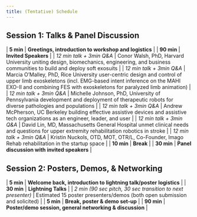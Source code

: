 ```yaml
---
title: (Tentative) Schedule
---
```


## Session 1: Talks & Panel Discussion

| **5 min**                	| **Greetings, introduction to workshop and logistics**                                                                                                                                                                   	|
| **90 min**               	| **Invited Speakers**                                                                                                                                                                                                    	|
| *12 min talk + 3min Q&A* 	| Conor Walsh, PhD, Harvard University uniting design, biomechanics, engineering, and business communities to build and deploy soft exosuits                                                                              	|
| *12 min talk + 3min Q&A* 	| Marcia O’Malley, PhD, Rice University user-centric design and control of upper limb exoskeletons (incl. EMG-based intent inference on the MAHI EXO-II and combining FES with exoskeletons for paralyzed limb animation) 	|
| *12 min talk + 3min Q&A* 	| Michelle Johnson, PhD, University of Pennsylvania development and deployment of therapeutic robots for diverse pathologies and populations                                                                              	|
| *12 min talk + 3min Q&A* 	| Andrew McPherson, UC Berkeley building effective assistive devices and assistive tech organizations as an engineer, leader, and user                                                                                    	|
| *12 min talk + 3min Q&A* 	| David Lin, MD, Massachusetts General Hospital unmet clinical needs and questions for upper extremity rehabilitation robotics in stroke                                                                                  	|
| *12 min talk + 3min Q&A* 	| Kristin Nuckols, OTD, MOT, OTR/L, Co-Founder, Imago Rehab rehabilitation in the startup space                                                                                                                           	|
| **10 min**               	| **Break**                                                                                                                                                                                                               	|
| **30 min**               	| **Panel discussion with invited speakers**                                                                                                                                                                              	|

## Session 2: Posters, Demos, & Networking

| **5 min**                                                   	| **Welcome back, introduction to lightning talk/poster logistics**         	|
| **30 min**                                                  	| **Lightning Talks**                                                       	|
| *2 min (90 sec pitch, 30 sec transition to next presenter)* 	| Estimated 15 poster presenters/demos (both open submission and solicited) 	|
| **5 min**                                                   	| **Break, poster & demo set-up**                                           	|
| **90 min**                                                  	| **Poster/demo session, general networking & discussion**                  	|


